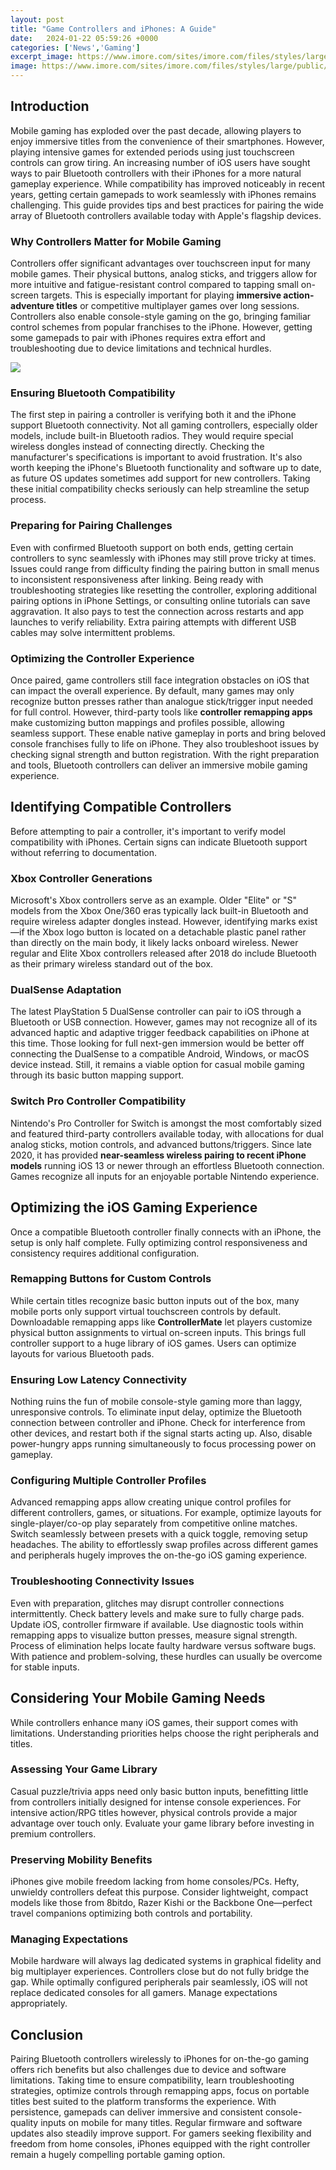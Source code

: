 ```yaml
---
layout: post
title: "Game Controllers and iPhones: A Guide"
date:   2024-01-22 05:59:26 +0000
categories: ['News','Gaming']
excerpt_image: https://www.imore.com/sites/imore.com/files/styles/large/public/field/image/2020/01/razer-kishi-iphone-controllers.jpg
image: https://www.imore.com/sites/imore.com/files/styles/large/public/field/image/2020/01/razer-kishi-iphone-controllers.jpg
---
```


## Introduction 
Mobile gaming has exploded over the past decade, allowing players to enjoy immersive titles from the convenience of their smartphones. However, playing intensive games for extended periods using just touchscreen controls can grow tiring. An increasing number of iOS users have sought ways to pair Bluetooth controllers with their iPhones for a more natural gameplay experience. While compatibility has improved noticeably in recent years, getting certain gamepads to work seamlessly with iPhones remains challenging. This guide provides tips and best practices for pairing the wide array of Bluetooth controllers available today with Apple's flagship devices.
### Why Controllers Matter for Mobile Gaming
Controllers offer significant advantages over touchscreen input for many mobile games. Their physical buttons, analog sticks, and triggers allow for more intuitive and fatigue-resistant control compared to tapping small on-screen targets. This is especially important for playing **immersive action-adventure titles** or competitive multiplayer games over long sessions. Controllers also enable console-style gaming on the go, bringing familiar control schemes from popular franchises to the iPhone. However, getting some gamepads to pair with iPhones requires extra effort and troubleshooting due to device limitations and technical hurdles. 

![](https://www.imore.com/sites/imore.com/files/styles/large/public/field/image/2020/01/razer-kishi-iphone-controllers.jpg)
### Ensuring Bluetooth Compatibility
The first step in pairing a controller is verifying both it and the iPhone support Bluetooth connectivity. Not all gaming controllers, especially older models, include built-in Bluetooth radios. They would require special wireless dongles instead of connecting directly. Checking the manufacturer's specifications is important to avoid frustration. It's also worth keeping the iPhone's Bluetooth functionality and software up to date, as future OS updates sometimes add support for new controllers. Taking these initial compatibility checks seriously can help streamline the setup process.
### Preparing for Pairing Challenges 
Even with confirmed Bluetooth support on both ends, getting certain controllers to sync seamlessly with iPhones may still prove tricky at times. Issues could range from difficulty finding the pairing button in small menus to inconsistent responsiveness after linking. Being ready with troubleshooting strategies like resetting the controller, exploring additional pairing options in iPhone Settings, or consulting online tutorials can save aggravation. It also pays to test the connection across restarts and app launches to verify reliability. Extra pairing attempts with different USB cables may solve intermittent problems. 
### Optimizing the Controller Experience
Once paired, game controllers still face integration obstacles on iOS that can impact the overall experience. By default, many games may only recognize button presses rather than analogue stick/trigger input needed for full control. However, third-party tools like **controller remapping apps** make customizing button mappings and profiles possible, allowing seamless support. These enable native gameplay in ports and bring beloved console franchises fully to life on iPhone. They also troubleshoot issues by checking signal strength and button registration. With the right preparation and tools, Bluetooth controllers can deliver an immersive mobile gaming experience.
## Identifying Compatible Controllers
Before attempting to pair a controller, it's important to verify model compatibility with iPhones. Certain signs can indicate Bluetooth support without referring to documentation.
### Xbox Controller Generations
Microsoft's Xbox controllers serve as an example. Older "Elite" or "S" models from the Xbox One/360 eras typically lack built-in Bluetooth and require wireless adapter dongles instead. However, identifying marks exist—if the Xbox logo button is located on a detachable plastic panel rather than directly on the main body, it likely lacks onboard wireless. Newer regular and Elite Xbox controllers released after 2018 do include Bluetooth as their primary wireless standard out of the box.
### DualSense Adaptation 
The latest PlayStation 5 DualSense controller can pair to iOS through a Bluetooth or USB connection. However, games may not recognize all of its advanced haptic and adaptive trigger feedback capabilities on iPhone at this time. Those looking for full next-gen immersion would be better off connecting the DualSense to a compatible Android, Windows, or macOS device instead. Still, it remains a viable option for casual mobile gaming through its basic button mapping support.
### Switch Pro Controller Compatibility
Nintendo's Pro Controller for Switch is amongst the most comfortably sized and featured third-party controllers available today, with allocations for dual analog sticks, motion controls, and advanced buttons/triggers. Since late 2020, it has provided **near-seamless wireless pairing to recent iPhone models** running iOS 13 or newer through an effortless Bluetooth connection. Games recognize all inputs for an enjoyable portable Nintendo experience.
## Optimizing the iOS Gaming Experience 
Once a compatible Bluetooth controller finally connects with an iPhone, the setup is only half complete. Fully optimizing control responsiveness and consistency requires additional configuration.
### Remapping Buttons for Custom Controls  
While certain titles recognize basic button inputs out of the box, many mobile ports only support virtual touchscreen controls by default. Downloadable remapping apps like **ControllerMate** let players customize physical button assignments to virtual on-screen inputs. This brings full controller support to a huge library of iOS games. Users can optimize layouts for various Bluetooth pads.
### Ensuring Low Latency Connectivity
Nothing ruins the fun of mobile console-style gaming more than laggy, unresponsive controls. To eliminate input delay, optimize the Bluetooth connection between controller and iPhone. Check for interference from other devices, and restart both if the signal starts acting up. Also, disable power-hungry apps running simultaneously to focus processing power on gameplay.
### Configuring Multiple Controller Profiles
Advanced remapping apps allow creating unique control profiles for different controllers, games, or situations. For example, optimize layouts for single-player/co-op play separately from competitive online matches. Switch seamlessly between presets with a quick toggle, removing setup headaches. The ability to effortlessly swap profiles across different games and peripherals hugely improves the on-the-go iOS gaming experience.
### Troubleshooting Connectivity Issues 
Even with preparation, glitches may disrupt controller connections intermittently. Check battery levels and make sure to fully charge pads. Update iOS, controller firmware if available. Use diagnostic tools within remapping apps to visualize button presses, measure signal strength. Process of elimination helps locate faulty hardware versus software bugs. With patience and problem-solving, these hurdles can usually be overcome for stable inputs.
## Considering Your Mobile Gaming Needs
While controllers enhance many iOS games, their support comes with limitations. Understanding priorities helps choose the right peripherals and titles. 
### Assessing Your Game Library
Casual puzzle/trivia apps need only basic button inputs, benefitting little from controllers initially designed for intense console experiences. For intensive action/RPG titles however, physical controls provide a major advantage over touch only. Evaluate your game library before investing in premium controllers.  
### Preserving Mobility Benefits
iPhones give mobile freedom lacking from home consoles/PCs. Hefty, unwieldy controllers defeat this purpose. Consider lightweight, compact models like those from 8bitdo, Razer Kishi or the Backbone One—perfect travel companions optimizing both controls and portability. 
### Managing Expectations 
Mobile hardware will always lag dedicated systems in graphical fidelity and big multiplayer experiences. Controllers close but do not fully bridge the gap. While optimally configured peripherals pair seamlessly, iOS will not replace dedicated consoles for all gamers. Manage expectations appropriately.
## Conclusion
Pairing Bluetooth controllers wirelessly to iPhones for on-the-go gaming offers rich benefits but also challenges due to device and software limitations. Taking time to ensure compatibility, learn troubleshooting strategies, optimize controls through remapping apps, focus on portable titles best suited to the platform transforms the experience. With persistence, gamepads can deliver immersive and consistent console-quality inputs on mobile for many titles. Regular firmware and software updates also steadily improve support. For gamers seeking flexibility and freedom from home consoles, iPhones equipped with the right controller remain a hugely compelling portable gaming option.